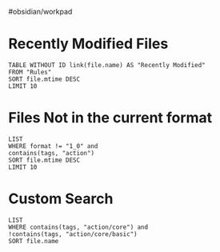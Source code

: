 #obsidian/workpad 

# Recently Modified Files
```dataview  
TABLE WITHOUT ID link(file.name) AS "Recently Modified"
FROM "Rules"
SORT file.mtime DESC
LIMIT 10
```

# Files Not in the current format
```dataview  
LIST
WHERE format != "1_0" and
contains(tags, "action")
SORT file.mtime DESC
LIMIT 10
```

# Custom Search
```dataview  
LIST
WHERE contains(tags, "action/core") and
!contains(tags, "action/core/basic")
SORT file.name
```
